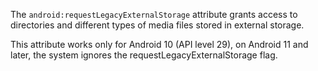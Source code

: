 The `android:requestLegacyExternalStorage` attribute grants access to directories and different types of media files
stored in external storage.

This attribute works only for Android 10 (API level 29), on Android 11 and later, the system ignores the
requestLegacyExternalStorage flag.